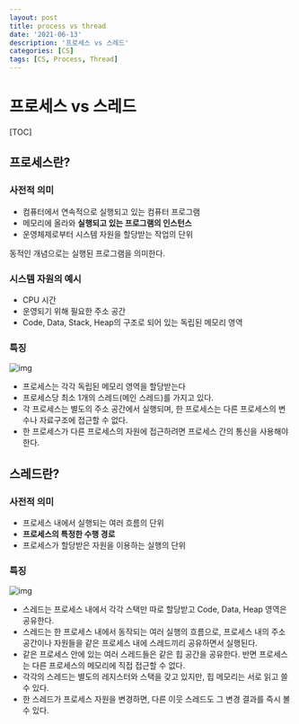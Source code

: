 ```yaml
---
layout: post
title: process vs thread
date: '2021-06-13'
description: '프로세스 vs 스레드'
categories: [CS]
tags: [CS, Process, Thread]
---
```

# 프로세스 vs 스레드

[TOC]

## 프로세스란?

### 사전적 의미

- 컴퓨터에서 연속적으로 실행되고 있는 컴퓨터 프로그램
- 메모리에 올라와 **실행되고 있는 프로그램의 인스턴스**
- 운영체제로부터 시스템 자원을 할당받는 작업의 단위

동적인 개념으로는 실행된 프로그램을 의미한다.

### 시스템 자원의 예시

- CPU 시간
- 운영되기 위해 필요한 주소 공간
- Code, Data, Stack, Heap의 구조로 되어 있는 독립된 메모리 영역

### 특징

![img](https://gmlwjd9405.github.io/images/os-process-and-thread/process.png)

- 프로세스는 각각 독립된 메모리 영역을 할당받는다
- 프로세스당 최소 1개의 스레드(메인 스레드)를 가지고 있다.
- 각 프로세스는 별도의 주소 공간에서 실행되며, 한 프로세스는 다른 프로세스의 변수나 자료구조에 접근할 수 없다.
- 한 프로세스가 다른 프로세스의 자원에 접근하려면 프로세스 간의 통신을 사용해야 한다.



## 스레드란?

### 사전적 의미

- 프로세스 내에서 실행되는 여러 흐름의 단위
- **프로세스의 특정한 수행 경로**
- 프로세스가 할당받은 자원을 이용하는 실행의 단위

### 특징

![img](https://gmlwjd9405.github.io/images/os-process-and-thread/thread.png)

- 스레드는 프로세스 내에서 각각 스택만 따로 할당받고 Code, Data, Heap 영역은 공유한다.
- 스레드는 한 프로세스 내에서 동작되는 여러 실행의 흐름으로, 프로세스 내의 주소 공간이나 자원들을 같은 프로세스 내에 스레드끼리 공유하면서 실행된다.
- 같은 프로세스 안에 있는 여러 스레드들은 같은 힙 공간을 공유한다. 반면 프로세스는 다른 프로세스의 메모리에 직접 접근할 수 없다.
- 각각의 스레드는 별도의 레지스터와 스택을 갖고 있지만, 힙 메모리는 서로 읽고 쓸 수 있다.
- 한 스레드가 프로세스 자원을 변경하면, 다른 이웃 스레드도 그 변경 결과를 즉시 볼 수 있다.